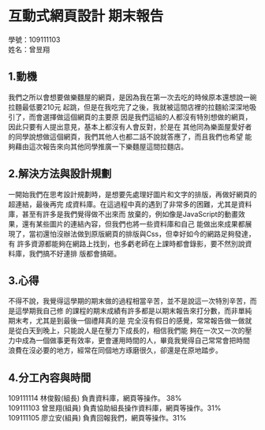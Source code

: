 ﻿# 互動式網頁設計 期末報告

學號：109111103
<br />
姓名：曾昱翔

## 1.動機
我們之所以會想要做樂麵屋的網頁，是因為我在第一次去吃的時候原本還想說一碗拉麵最低要210元
起跳，但是在我吃完了之後，我就被這間店裡的拉麵給深深地吸引了，而會選擇做這個網頁的主要原
因是我們這組的人都沒有特別想做的網頁，因此只要有人提出意見，基本上都沒有人會反對，於是在
其他同為樂面屋愛好者的同學說想做這個網頁，我們其他人也都二話不說就答應了，而且我們也希望
能夠藉由這次報告來向其他同學推廣一下樂麵屋這間拉麵店。

## 2.解決方法與設計規劃
一開始我們在思考設計規劃時，是想要先處理好圖片和文字的排版，再做好網頁的超連結，最後再完
成資料庫。在這過程中真的遇到了非常多的困難，尤其是資料庫，甚至有許多是我們覺得做不出來而
放棄的，例如像是JavaScript的動畫效果，還有某些圖片的連結內容，但我們也將一些資料庫和自己
能做出來成果都展現了，當初還怕沒辦法做到原版網頁的排版與Css，但幸好如今的網路足夠發達，有
許多資源都能夠在網路上找到，也多虧老師在上課時都會錄影，要不然別說資料庫，我們搞不好連排
版都會搞砸。

## 3.心得
不得不說，我覺得這學期的期末做的過程相當辛苦，並不是說這一次特別辛苦，而是這學期我自己修
的課程的期末成績有許多都是以期末報告來打分數，而非單純期末考，尤其是到最後一個禮拜真的是
完全沒有假日的感覺，常常報告做一做就是從白天到晚上，只能說人是在壓力下成長的，相信我們能
夠在一次又一次的壓力中成為一個做事更有效率，更會運用時間的人，畢竟我覺得自己常常會把時間
浪費在沒必要的地方，經常在同個地方琢磨很久，卻還是在原地踏步。

## 4.分工內容與時間
109111114 林俊毅(組長) 負責資料庫，網頁等操作。 38% <br> 
109111103 曾昱翔(組員) 負責協助組長操作資料庫，網頁等操作。31% <br> 
109111105 廖立安(組員) 負責回報我們，網頁等操作。31% <br> 